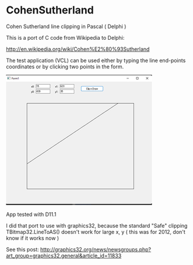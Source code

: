 # CohenSutherland
Cohen Sutherland line clipping in Pascal ( Delphi )

This is a port of C code from Wikipedia to Delphi:  

   http://en.wikipedia.org/wiki/Cohen%E2%80%93Sutherland

The test application (VCL) can be used either by typing the line end-points coordinates or by clicking two points in the form.

![Test app shot](TespAppShot.png)

App tested with D11.1

I did that port to use with graphics32, because the standard "Safe" clipping TBitmap32.LineToAS() doesn't work for large x, y ( this was for 2012, don't know if it works now ) 

See this post: 
http://graphics32.org/news/newsgroups.php?art_group=graphics32.general&article_id=11833





